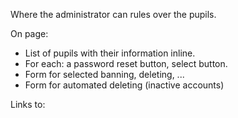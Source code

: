 
Where the administrator can rules over the pupils.

On page:
- List of pupils with their information inline.
- For each: a password reset button, select button.
- Form for selected banning, deleting, ...
- Form for automated deleting (inactive accounts)

Links to:

